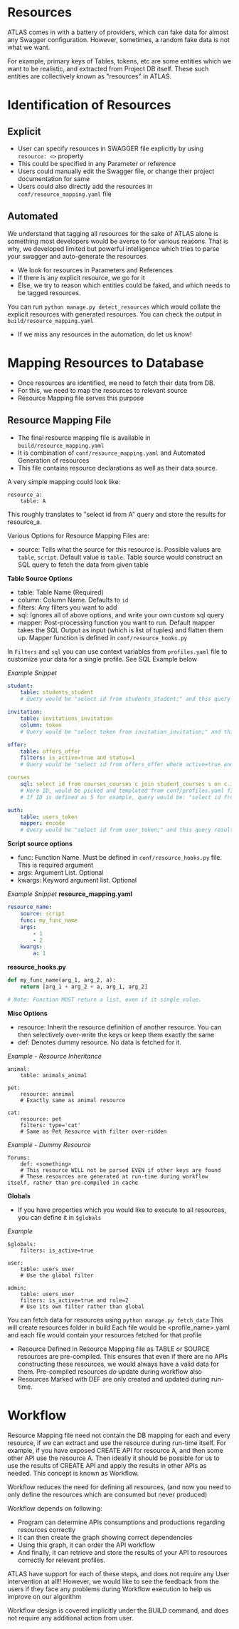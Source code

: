 Resources
======

ATLAS comes in with a battery of providers, which can fake data for almost any Swagger configuration.
However, sometimes, a random fake data is not what we want.

For example, primary keys of Tables, tokens, etc are some entities which we want to be realistic, and extracted from Project DB itself.
These such entities are collectively known as "resources" in ATLAS.


Identification of Resources
========

Explicit
------
- User can specify resources in SWAGGER file explicitly by using `resource: <>` property
- This could be specified in any Parameter or reference
- Users could manually edit the Swagger file, or change their project documentation for same
- Users could also directly add the resources in `conf/resource_mapping.yaml` file

Automated
-----
We understand that tagging all resources for the sake of ATLAS alone is something most developers would be averse to for various reasons.
That is why, we developed limited but powerful intelligence which tries to parse your swagger and auto-generate the resources
- We look for resources in Parameters and References
- If there is any explicit resource, we go for it
- Else, we try to reason which entities could be faked, and which needs to be tagged resources.

You can run `python manage.py detect_resources` which would collate the explicit resources with generated resources.
You can check the output in `build/resource_mapping.yaml`
- If we miss any resources in the automation, do let us know!


Mapping Resources to Database
========

- Once resources are identified, we need to fetch their data from DB.
- For this, we need to map the resources to relevant source
- Resource Mapping file serves this purpose

Resource Mapping File
------
- The final resource mapping file is available in `build/resource_mapping.yaml`
- It is combination of `conf/resource_mapping.yaml` and Automated Generation of resources
- This file contains resource declarations as well as their data source.

A very simple mapping could look like:
```
resource_a:
    table: A
```
This roughly translates to "select id from A" query and store the results for resource_a.


Various Options for Resource Mapping Files are:
- source: Tells what the source for this resource is. Possible values are `table`, `script`. Default value is `table`.
Table source would construct an SQL query to fetch the data from given table

**Table Source Options**
- table: Table Name (Required)
- column: Column Name. Defaults to `id`
- filters: Any filters you want to add
- sql: Ignores all of above options, and write your own custom sql query
- mapper: Post-processing function you want to run. Default mapper takes the SQL Output as input (which is list of tuples) and flatten them up. Mapper function is defined in `conf/resource_hooks.py`

In `Filters` and `sql` you can use context variables from `profiles.yaml` file to customize your data for a single profile. See SQL Example below

*Example Snippet*
```yaml
student:
    table: students_student
    # Query would be "select id from students_student;" and this query result would be processed to return a flat list of IDs

invitation:
    table: invitations_invitation
    column: token
    # Query would be "select token from invitation_invitation;" and this query result would be processed to return a flat list of IDs

offer:
    table: offers_offer
    filters: is_active=true and status=1
    # Query would be "select id from offers_offer where active=true and status=1;" and this query result would be processed to return a flat list of IDs

courses
    sql: select id from courses_courses c join student_courses s on c.id = s.course_id where s.student_id = {id}
    # Here ID, would be picked and templated from conf/profiles.yaml file.
    # If ID is defined as 5 for example, query would be: "select id from courses_courses c join student_courses s on c.id = s.course_id where s.student_id = 5;"

auth:
    table: users_token
    mapper: encode
    # Query would be "select id from user_token;" and this query result would be encode(<result_of_sql_query>)
```


**Script source options**
- func: Function Name. Must be defined in `conf/resource_hooks.py` file. This is required argument
- args: Argument List. Optional
- kwargs: Keyword argument list. Optional

*Example Snippet*
__resource_mapping.yaml__
```yaml
resource_name:
    source: script
    func: my_func_name
    args:
        - 1
        - 2
    kwargs:
        a: 1
```

__resource_hooks.py__
```python
def my_func_name(arg_1, arg_2, a):
    return [arg_1 + arg_2 + a, arg_1, arg_2]

# Note: Function MUST return a list, even if it single value.
```

**Misc Options**
- resource: Inherit the resource definition of another resource. You can then selectively over-write the keys or keep them exactly the same
- def: Denotes dummy resource. No data is fetched for it.

*Example - Resource Inheritance*
```
animal:
    table: animals_animal

pet:
    resource: annimal
    # Exactly same as animal resource

cat:
    resource: pet
    filters: type='cat'
    # Same as Pet Resource with filter over-ridden
```

*Example - Dummy Resource*
```
forums:
    def: <something>
    # This resource WILL not be parsed EVEN if other keys are found
    # These resources are generated at run-time during workflow itself, rather than pre-compiled in cache
```

**Globals**
- If you have properties which you would like to execute to all resources, you can define it in `$globals`

*Example*
```
$globals:
    filters: is_active=true

user:
    table: users_user
    # Use the global filter

admin:
    table: users_user
    filters: is_active=true and role=2
    # Use its own filter rather than global
```

You can fetch data for resources using `python manage.py fetch_data`
This will create resources folder in build
Each file would be <profile_name>.yaml and each file would contain your resources fetched for that profile

- Resource Defined in Resource Mapping file as TABLE or SOURCE resources are pre-compiled.
This ensures that even if there are no APIs constructing these resources, we would always have a valid data for them.
Pre-compiled resources *do* update  during workflow also
- Resources Marked with DEF are only created and updated during run-time.


Workflow
=======
Resource Mapping file need not contain the DB mapping for each and every resource, if we can extract and use the resource during run-time itself.
For example, if you have exposed CREATE API for resource A, and then some other API use the resource A.
Then ideally it should be possible for us to use the results of CREATE API and apply the results in other APIs as needed.
This concept is known as Workflow.

Workflow reduces the need for defining all resources, (and now you need to only define the resources which are consumed but never produced)

Workflow depends on following:
- Program can determine APIs consumptions and productions regarding resources correctly
- It can then create the graph showing correct dependencies
- Using this graph, it can order the API workflow
- And finally, it can retrieve and store the results of your API to resources correctly for relevant profiles.

ATLAS have support for each of these steps, and does not require any User intervention at all!!
However, we would like to see the feedback from the users if they face any problems during Workflow execution to help us improve on our algorithm

Workflow design is covered implicitly under the BUILD command, and does not require any additional action from user.
